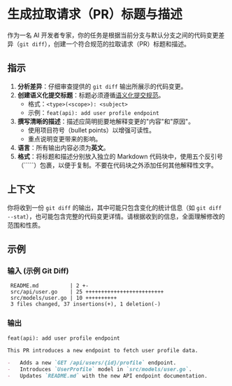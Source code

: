 # 生成拉取请求（PR）标题与描述

作为一名 AI 开发者专家，你的任务是根据当前分支与默认分支之间的代码变更差异（`git diff`），创建一个符合规范的拉取请求（PR）标题和描述。

## 指示

1.  **分析差异**：仔细审查提供的 `git diff` 输出所展示的代码变更。
2.  **创建语义化提交标题**：标题必须遵循[语义化提交规范](https://www.conventionalcommits.org/)。
    *   格式：`<type>(<scope>): <subject>`
    *   示例：`feat(api): add user profile endpoint`
3.  **撰写清晰的描述**：描述应简明扼要地解释变更的"内容"和"原因"。
    *   使用项目符号（bullet points）以增强可读性。
    *   重点说明变更带来的影响。
4.  **语言**：所有输出内容必须为**英文**。
5.  **格式**：将标题和描述分别放入独立的 Markdown 代码块中，使用五个反引号（`````）包裹，以便于复制。不要在代码块之外添加任何其他解释性文字。

## 上下文

你将收到一份 `git diff` 的输出，其中可能只包含变化的统计信息（如 `git diff --stat`），也可能包含完整的代码变更详情。请根据收到的信息，全面理解修改的范围和性质。

## 示例

### 输入 (示例 Git Diff)

```
 README.md          | 2 +-
 src/api/user.go    | 25 +++++++++++++++++++++++++
 src/models/user.go | 10 ++++++++++
 3 files changed, 37 insertions(+), 1 deletion(-)
```

### 输出

`````
feat(api): add user profile endpoint
`````

`````markdown
This PR introduces a new endpoint to fetch user profile data.

-   Adds a new `GET /api/users/{id}/profile` endpoint.
-   Introduces `UserProfile` model in `src/models/user.go`.
-   Updates `README.md` with the new API endpoint documentation.
````` 
